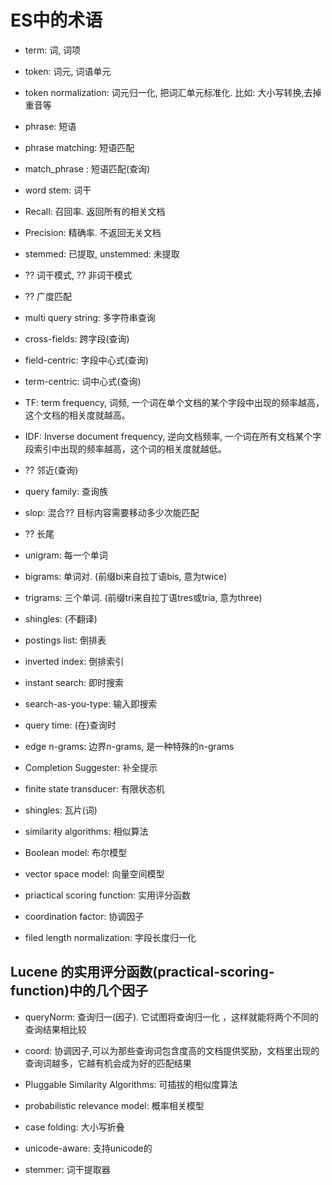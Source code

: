 # ES中的术语
- term: 词, 词项
- token: 词元, 词语单元
- token normalization: 词元归一化, 把词汇单元标准化. 比如: 大小写转换,去掉重音等
- phrase: 短语
- phrase matching: 短语匹配
- match_phrase : 短语匹配(查询)
- word stem: 词干
- Recall: 召回率. 返回所有的相关文档
- Precision: 精确率. 不返回无关文档
- stemmed: 已提取, unstemmed: 未提取
- ?? 词干模式, ?? 非词干模式
- ?? 广度匹配
- multi query string: 多字符串查询
- cross-fields: 跨字段(查询)
- field-centric: 字段中心式(查询)
- term-centric: 词中心式(查询)
- TF: term frequency, 词频, 一个词在单个文档的某个字段中出现的频率越高，这个文档的相关度就越高。 
- IDF: Inverse document frequency, 逆向文档频率, 一个词在所有文档某个字段索引中出现的频率越高，这个词的相关度就越低。 
- ?? 邻近(查询)
- query family: 查询族
- slop: 混合?? 目标内容需要移动多少次能匹配
- ?? 长尾

- unigram: 每一个单词
- bigrams: 单词对. (前缀bi来自拉丁语bis, 意为twice)
- trigrams: 三个单词. (前缀tri来自拉丁语tres或tria, 意为three)
- shingles:  (不翻译)
- postings list: 倒排表
- inverted index: 倒排索引
- instant search: 即时搜索
- search-as-you-type: 输入即搜索
- query time: (在)查询时
- edge n-grams: 边界n-grams, 是一种特殊的n-grams
- Completion Suggester: 补全提示
- finite state transducer: 有限状态机
- shingles: 瓦片(词)
- similarity algorithms: 相似算法
- Boolean model: 布尔模型
- vector space model: 向量空间模型
- priactical scoring function: 实用评分函数
- coordination factor: 协调因子
- filed length normalization: 字段长度归一化
## Lucene 的实用评分函数(practical-scoring-function)中的几个因子
- queryNorm: 查询归一(因子). 它试图将查询归一化 ，这样就能将两个不同的查询结果相比较
- coord: 协调因子,可以为那些查询词包含度高的文档提供奖励，文档里出现的查询词越多，它越有机会成为好的匹配结果
- Pluggable Similarity Algorithms: 可插拔的相似度算法

- probabilistic relevance model: 概率相关模型
- case folding: 大小写折叠
- unicode-aware: 支持unicode的
- stemmer: 词干提取器



